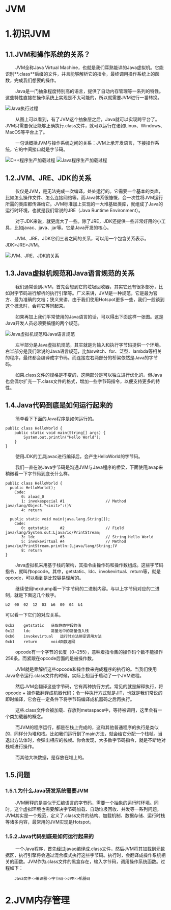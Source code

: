 JVM
====

# 1.初识JVM

## 1.1.JVM和操作系统的关系？

&nbsp;&nbsp;&nbsp;&nbsp;&nbsp;&nbsp;&nbsp;&nbsp;JVM全称Java Virtual Machine，也就是我们耳熟能详的Java虚拟机。它能识别**.class**后缀的文件，并且能够解析它的指令，最终调用操作系统上的函数，完成我们想要的操作。

&nbsp;&nbsp;&nbsp;&nbsp;&nbsp;&nbsp;&nbsp;&nbsp;Java是一门抽象程度特别高的语言，提供了自动内存管理等一系列的特性。这些特性直接在操作系统上实现是不太可能的，所以就需要JVM进行一番转换。

![Java执行过程](http://processon.com/chart_image/5e5474aee4b0c037b5fd6cc3.png?_=1582593585640)

&nbsp;&nbsp;&nbsp;&nbsp;&nbsp;&nbsp;&nbsp;&nbsp;从图上可以看到，有了JVM这个抽象层之后，Java就可以实现跨平台了。JVM只需要保证能够正确执行.class文件，就可以运行在诸如Linux、Windows、MacOS等平台上了。

&nbsp;&nbsp;&nbsp;&nbsp;&nbsp;&nbsp;&nbsp;&nbsp;一句话概括JVM与操作系统之间的关系：JVM上承开发语言，下接操作系统，它的中间接口就是字节码。

![C++程序生产加载过程](http://processon.com/chart_image/5e54b8d9e4b0cc44b5aad0f6.png)
![Java程序生产加载过程](http://processon.com/chart_image/5e54bcf4e4b0c037b5fe39e0.png)

## 1.2.JVM、JRE、JDK的关系

&nbsp;&nbsp;&nbsp;&nbsp;&nbsp;&nbsp;&nbsp;&nbsp;仅仅是JVM，是无法完成一次编译，处处运行的。它需要一个基本的类库，比如怎么操作文件、怎么连接网络等。而Java体系很慷慨，会一次性将JVM运行所需的类库都传递给它。JVM标准加上实现的一大堆基础类库，就组成了Java的运行时环境，也就是我们常说的JRE（Java Runtime Environment）。

&nbsp;&nbsp;&nbsp;&nbsp;&nbsp;&nbsp;&nbsp;&nbsp;对于JDK来说，就更庞大了一些。除了JRE，JDK还提供一些非常好用的小工具，比如javac、java、jar等。它是Java开发的核心。

&nbsp;&nbsp;&nbsp;&nbsp;&nbsp;&nbsp;&nbsp;&nbsp;JVM、JRE、JDK它们三者之间的关系，可以用一个包含关系表示。JDK>JRE>JVM。

![JVM、JRE、JDK的关系](http://processon.com/chart_image/5e54c26ce4b0d4dc876cedd9.png)

## 1.3.Java虚拟机规范和Java语言规范的关系

&nbsp;&nbsp;&nbsp;&nbsp;&nbsp;&nbsp;&nbsp;&nbsp;我们通常谈到JVM，首先会想到它的垃圾回收器，其实它还有很多部分，比如对字节码进行解析的执行引擎等。广义来讲，JVM是一种规范，它是最为官方、最为准确的文档；狭义来讲，由于我们使用Hotspot更多一些，我们一般谈到这个概念时，会将它等同起来。

&nbsp;&nbsp;&nbsp;&nbsp;&nbsp;&nbsp;&nbsp;&nbsp;如果再加上我们平常使用的Java语言的话，可以得出下面这样一张图。这是Java开发人员必须要搞懂的两个规范。

![Java虚拟机规范和Java语言规范](http://processon.com/chart_image/5e54c5e1e4b0cc44b5ab0219.png)

&nbsp;&nbsp;&nbsp;&nbsp;&nbsp;&nbsp;&nbsp;&nbsp;左半部分是Java虚拟机规范，其实就是为输入和执行字节码提供一个环境。右半部分是我们常说的Java语言规范，比如switch、for、泛型、lambda等相关的程序，最终都会编译成字节码。而连接左右两部分的桥梁依然是Java的字节码。

&nbsp;&nbsp;&nbsp;&nbsp;&nbsp;&nbsp;&nbsp;&nbsp;如果.class文件的规格是不变的，这两部分是可以独立进行优化的。但Java也会偶尔扩充一下.class文件的格式，增加一些字节码指令，以便支持更多的特性。

## 1.4.Java代码到底是如何运行起来的

&nbsp;&nbsp;&nbsp;&nbsp;&nbsp;&nbsp;&nbsp;&nbsp;简单看下下面的Java程序是如何运行的。

```
public class HelloWorld {
	public static void main(String[] args) {
		System.out.println("Hello World");
	}
}
```

&nbsp;&nbsp;&nbsp;&nbsp;&nbsp;&nbsp;&nbsp;&nbsp;使用JDK的工具javac进行编译后，会产生HelloWorld的字节码。

&nbsp;&nbsp;&nbsp;&nbsp;&nbsp;&nbsp;&nbsp;&nbsp;我们一直在说Java字节码是沟通JVM与Java程序的桥梁，下面使用javap来稍微看一下字节码到底长什么样。

```
public class HelloWorld {
  public HelloWorld();
    Code:
       0: aload_0
       1: invokespecial #1                  // Method java/lang/Object."<init>":()V
       4: return

  public static void main(java.lang.String[]);
    Code:
       0: getstatic     #2                  // Field java/lang/System.out:Ljava/io/PrintStream;
       3: ldc           #3                  // String Hello World
       5: invokevirtual #4                  // Method java/io/PrintStream.println:(Ljava/lang/String;)V
       8: return
}
```

&nbsp;&nbsp;&nbsp;&nbsp;&nbsp;&nbsp;&nbsp;&nbsp;Java虚拟机采用基于栈的架构，其指令由操作码和操作数组成。这些字节码指令，就叫作opcode。其中，getstatic、ldc、invokevirtual、return等，就是opcode，可以看到是比较容易理解的。

&nbsp;&nbsp;&nbsp;&nbsp;&nbsp;&nbsp;&nbsp;&nbsp;继续使用hexdump看一下字节码的二进制内容。与以上字节码对应的二进制，就是下面这几个数字。

```
b2	00	02	12	03	b6	00	04	b1
```

可以看一下它们的对应关系。

```
0xb2	getstatic	获取静态字段的值
0x12	ldc			常量池中的常量值入栈
0xb6	invokevirtual	运行时方法绑定调用方法
0xb1	return		void函数返回
```

&nbsp;&nbsp;&nbsp;&nbsp;&nbsp;&nbsp;&nbsp;&nbsp;opcode有一个字节的长度（0~255），意味着指令集的操作码个数不能操作256条。而紧跟在opcode后面的是被操作数。

&nbsp;&nbsp;&nbsp;&nbsp;&nbsp;&nbsp;&nbsp;&nbsp;JVM就是靠解析这些opcode和操作数来完成程序的执行的。当我们使用Java命令运行.class文件的时候，实际上相当于启动了一个JVM进程。

&nbsp;&nbsp;&nbsp;&nbsp;&nbsp;&nbsp;&nbsp;&nbsp;然后JVM会翻译这些字节码，它有两种执行方式。常见的就是解释执行，将opcode + 操作数翻译成机器代码；令一种执行方式就是JIT，也就是我们常说的即时编译，它会在一定条件下将字节码编译成机器码之后再执行。

&nbsp;&nbsp;&nbsp;&nbsp;&nbsp;&nbsp;&nbsp;&nbsp;这些.class文件会被加载、存放到metaspace中，等待被调用，这里会有一个类加载器的概念。

&nbsp;&nbsp;&nbsp;&nbsp;&nbsp;&nbsp;&nbsp;&nbsp;而JVM的程序运行，都是在栈上完成的，这和其他普通程序的执行是类似的，同样分为堆和栈。比如我们运行到了main方法，就会给它分配一个栈帧。当退出方法体时，会弹出相应的栈帧。你会发现，大多数字节码指令，就是不断地对栈帧进行操作。

&nbsp;&nbsp;&nbsp;&nbsp;&nbsp;&nbsp;&nbsp;&nbsp;而其他大块数据，是存放在堆上的。

## 1.5.问题

### 1.5.1.为什么Java研发系统需要JVM

&nbsp;&nbsp;&nbsp;&nbsp;&nbsp;&nbsp;&nbsp;&nbsp;JVM解释的是类似于汇编语言的字节码，需要一个抽象的运行时环境。同时，这个虚拟环境也需要解决字节码加载、自动垃圾回收、并发等一系列问题。JVM其实是一个规范，定义了.class文件的结构、加载机制、数据存储、运行时栈等诸多内容，最常用的JVM实现是Hotspot。

### 1.5.2.Java代码到底是如何运行起来的

&nbsp;&nbsp;&nbsp;&nbsp;&nbsp;&nbsp;&nbsp;&nbsp;一个Java程序，首先经过javac编译成.class文件，然后JVM将其加载到元数据区，执行引擎将会通过混合模式执行这些字节码。执行时，会翻译成操作系统相关的函数。JVM作为.class文件的黑盒存在，输入字节码，调用操作系统函数。过程如下：

		Java文件->编译器->字节码->JVM->机器码

# 2.JVM内存管理

